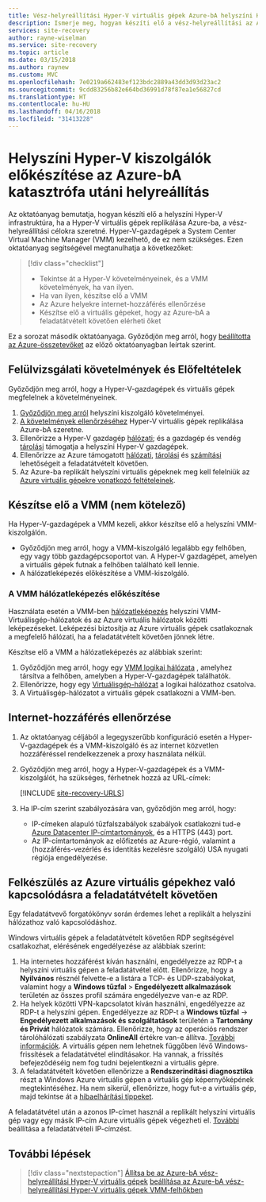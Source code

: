 ```yaml
---
title: Vész-helyreállítási Hyper-V virtuális gépek Azure-bA helyszíni Hyper-V kiszolgáló előkészítése |} Microsoft Docs
description: Ismerje meg, hogyan készíti elő a vész-helyreállítási az Azure-bA az Azure Site Recovery szolgáltatásban a System Center VMM által nem kezelt helyszíni Hyper-V virtuális gépek.
services: site-recovery
author: rayne-wiselman
ms.service: site-recovery
ms.topic: article
ms.date: 03/15/2018
ms.author: raynew
ms.custom: MVC
ms.openlocfilehash: 7e0219a662483ef123bdc2889a43dd3d93d23ac2
ms.sourcegitcommit: 9cdd83256b82e664bd36991d78f87ea1e56827cd
ms.translationtype: HT
ms.contentlocale: hu-HU
ms.lasthandoff: 04/16/2018
ms.locfileid: "31413228"
---
```

# <a name="prepare-on-premises-hyper-v-servers-for-disaster-recovery-to-azure"></a>Helyszíni Hyper-V kiszolgálók előkészítése az Azure-bA katasztrófa utáni helyreállítás

Az oktatóanyag bemutatja, hogyan készíti elő a helyszíni Hyper-V infrastruktúra, ha a Hyper-V virtuális gépek replikálása Azure-ba, a vész-helyreállítási célokra szeretné. Hyper-V-gazdagépek a System Center Virtual Machine Manager (VMM) kezelhető, de ez nem szükséges.  Ezen oktatóanyag segítségével megtanulhatja a következőket:

> [!div class="checklist"]
> * Tekintse át a Hyper-V követelményeinek, és a VMM követelmények, ha van ilyen.
> * Ha van ilyen, készítse elő a VMM
> * Az Azure helyekre internet-hozzáférés ellenőrzése
> * Készítse elő a virtuális gépeket, hogy az Azure-bA a feladatátvételt követően elérheti őket

Ez a sorozat második oktatóanyaga. Győződjön meg arról, hogy [beállította az Azure-összetevőket](tutorial-prepare-azure.md) az előző oktatóanyagban leírtak szerint.



## <a name="review-requirements-and-prerequisites"></a>Felülvizsgálati követelmények és Előfeltételek

Győződjön meg arról, hogy a Hyper-V-gazdagépek és virtuális gépek megfelelnek a követelményeinek.

1. [Győződjön meg arról](hyper-v-azure-support-matrix.md#on-premises-servers) helyszíni kiszolgáló követelményei.
2. [A követelmények ellenőrzéséhez](hyper-v-azure-support-matrix.md#replicated-vms) Hyper-V virtuális gépek replikálása Azure-bA szeretne.
3. Ellenőrizze a Hyper-V gazdagép [hálózati](hyper-v-azure-support-matrix.md#hyper-v-network-configuration); és a gazdagép és vendég [tárolási](hyper-v-azure-support-matrix.md#hyper-v-host-storage) támogatja a helyszíni Hyper-V gazdagépek.
4. Ellenőrizze az Azure támogatott [hálózati](hyper-v-azure-support-matrix.md#azure-vm-network-configuration-after-failover), [tárolási](hyper-v-azure-support-matrix.md#azure-storage) és [számítási](hyper-v-azure-support-matrix.md#azure-compute-features) lehetőségeit a feladatátvételt követően.
5. Az Azure-ba replikált helyszíni virtuális gépeknek meg kell felelniük az [Azure virtuális gépekre vonatkozó feltételeinek](hyper-v-azure-support-matrix.md#azure-vm-requirements).


## <a name="prepare-vmm-optional"></a>Készítse elő a VMM (nem kötelező)

Ha Hyper-V-gazdagépek a VMM kezeli, akkor készítse elő a helyszíni VMM-kiszolgálón. 

- Győződjön meg arról, hogy a VMM-kiszolgáló legalább egy felhőben, egy vagy több gazdagépcsoportot van. A Hyper-V gazdagépet, amelyen a virtuális gépek futnak a felhőben található kell lennie.
- A hálózatleképezés előkészítése a VMM-kiszolgáló.

### <a name="prepare-vmm-for-network-mapping"></a>A VMM hálózatleképezés előkészítése

Használata esetén a VMM-ben [hálózatleképezés](site-recovery-network-mapping.md) helyszíni VMM-Virtuálisgép-hálózatok és az Azure virtuális hálózatok közötti leképezéseket. Leképezési biztosítja az Azure virtuális gépek csatlakoznak a megfelelő hálózati, ha a feladatátvételt követően jönnek létre.

Készítse elő a VMM a hálózatleképezés az alábbiak szerint:

1. Győződjön meg arról, hogy egy [VMM logikai hálózata](https://docs.microsoft.com/system-center/vmm/network-logical) , amelyhez társítva a felhőben, amelyben a Hyper-V-gazdagépek találhatók.
2. Ellenőrizze, hogy egy [Virtuálisgép-hálózat](https://docs.microsoft.com/system-center/vmm/network-virtual) a logikai hálózathoz csatolva.
3. A Virtuálisgép-hálózatot a virtuális gépek csatlakozni a VMM-ben.

## <a name="verify-internet-access"></a>Internet-hozzáférés ellenőrzése

1. Az oktatóanyag céljából a legegyszerűbb konfiguráció esetén a Hyper-V-gazdagépek és a VMM-kiszolgáló és az internet közvetlen hozzáféréssel rendelkezzenek a proxy használata nélkül. 
2. Győződjön meg arról, hogy a Hyper-V-gazdagépek és a VMM-kiszolgálót, ha szükséges, férhetnek hozzá az URL-címek: 

    [!INCLUDE [site-recovery-URLS](../../includes/site-recovery-URLS.md)]
    
3. Ha IP-cím szerint szabályozására van, győződjön meg arról, hogy:
    - IP-címeken alapuló tűzfalszabályok szabályok csatlakozni tud-e [Azure Datacenter IP-címtartományok](https://www.microsoft.com/download/confirmation.aspx?id=41653), és a HTTPS (443) port.
    - Az IP-címtartományok az előfizetés az Azure-régió, valamint a (hozzáférés-vezérlés és identitás kezelésre szolgáló) USA nyugati régiója engedélyezése.


## <a name="prepare-to-connect-to-azure-vms-after-failover"></a>Felkészülés az Azure virtuális gépekhez való kapcsolódásra a feladatátvételt követően

Egy feladatátvevő forgatókönyv során érdemes lehet a replikált a helyszíni hálózathoz való kapcsolódáshoz.

Windows virtuális gépek a feladatátvételt követően RDP segítségével csatlakozhat, elérésének engedélyezése az alábbiak szerint:

1. Ha internetes hozzáférést kíván használni, engedélyezze az RDP-t a helyszíni virtuális gépen a feladatátvétel előtt. Ellenőrizze, hogy a **Nyilvános** résznél felvette-e a listára a TCP- és UDP-szabályokat, valamint hogy a **Windows tűzfal** > **Engedélyezett alkalmazások** területén az összes profil számára engedélyezve van-e az RDP.
2. Ha helyek közötti VPN-kapcsolatot kíván használni, engedélyezze az RDP-t a helyszíni gépen. Engedélyezze az RDP-t a **Windows tűzfal** -> **Engedélyezett alkalmazások és szolgáltatások** területén a **Tartomány és Privát** hálózatok számára.
   Ellenőrizze, hogy az operációs rendszer tárolóhálózati szabályzata **OnlineAll** értékre van-e állítva. [További információk](https://support.microsoft.com/kb/3031135). A virtuális gépen nem lehetnek függőben lévő Windows-frissítések a feladatátvétel elindításakor. Ha vannak, a frissítés befejeződéséig nem fog tudni bejelentkezni a virtuális gépre.
3. A feladatátvételt követően ellenőrizze a **Rendszerindítási diagnosztika** részt a Windows Azure virtuális gépen a virtuális gép képernyőképének megtekintéséhez. Ha nem sikerül, ellenőrizze, hogy fut-e a virtuális gép, majd tekintse át a [hibaelhárítási tippeket](http://social.technet.microsoft.com/wiki/contents/articles/31666.troubleshooting-remote-desktop-connection-after-failover-using-asr.aspx).

A feladatátvétel után a azonos IP-címet használ a replikált helyszíni virtuális gép vagy egy másik IP-cím Azure virtuális gépek végezheti el. [További](concepts-on-premises-to-azure-networking.md) beállítása a feladatátvételi IP-címzést.

## <a name="next-steps"></a>További lépések

> [!div class="nextstepaction"]
> [Állítsa be az Azure-bA vész-helyreállítási Hyper-V virtuális gépek](tutorial-hyper-v-to-azure.md)
> [beállítása az Azure-bA vész-helyreállítási Hyper-V virtuális gépek VMM-felhőkben](tutorial-hyper-v-vmm-to-azure.md)
